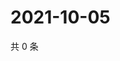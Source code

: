 # 2021-10-05

共 0 条

<!-- BEGIN -->
<!-- 最后更新时间 Tue Oct 05 2021 09:59:06 GMT+0800 (China Standard Time) -->

<!-- END -->
